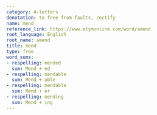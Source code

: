```yaml
---
category: 4-letters
denotation: to free from faults, rectify
name: mend
reference_link: https://www.etymonline.com/word/amend
root_language: English
root_name: amend
title: mend
type: free
word_sums:
- respelling: mended
  sum: Mend + ed
- respelling: mendable
  sum: Mend + able
- respelling: mendable
  sum: Mend + er
- respelling: mending
  sum: Mend + ing
---
```

